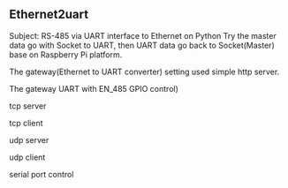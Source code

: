 ## Ethernet2uart
Subject: RS-485 via UART interface to Ethernet on Python
Try the master data go with Socket to UART, then UART data go back to Socket(Master) base on Raspberry Pi platform.

The gateway(Ethernet to UART converter) setting used simple http server.

The gateway UART with EN_485 GPIO control)

tcp server

tcp client

udp server

udp client

serial port control
